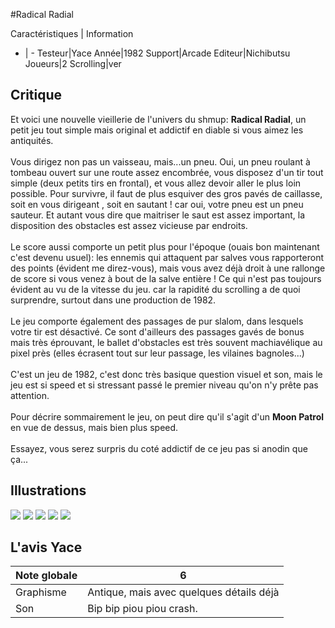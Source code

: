 #Radical Radial

Caractéristiques | Information
- | -
Testeur|Yace
Année|1982
Support|Arcade
Editeur|Nichibutsu
Joueurs|2
Scrolling|ver

## Critique
Et voici une nouvelle vieillerie de l'univers du shmup: <b>Radical Radial</b>, un petit jeu tout simple mais original et addictif en diable si vous aimez les antiquités.<br/><br/>Vous dirigez non pas un vaisseau, mais...un pneu. Oui, un pneu roulant à tombeau ouvert sur une route assez encombrée, vous disposez d'un tir tout simple (deux petits tirs en frontal), et vous allez devoir aller le plus loin possible. Pour survivre, il faut de plus esquiver des gros pavés de caillasse, soit en vous dirigeant , soit en sautant ! car oui, votre pneu est un pneu sauteur. Et autant vous dire que maitriser le saut est assez important, la disposition des obstacles est assez vicieuse par endroits.<br/><br/>Le score aussi comporte un petit plus pour l'époque (ouais bon maintenant c'est devenu usuel): les ennemis qui attaquent par salves vous rapporteront des points (évident me direz-vous), mais vous avez déjà droit à une rallonge de score si vous venez à bout de la salve entière ! Ce qui n'est pas toujours évident au vu de la vitesse du jeu. car la rapidité du scrolling a de quoi surprendre, surtout dans une production de 1982.<br/><br/>Le jeu comporte également des passages de pur slalom, dans lesquels votre tir est désactivé. Ce sont d'ailleurs des passages gavés de bonus mais très éprouvant, le ballet d'obstacles est très souvent machiavélique au pixel près (elles écrasent tout sur leur passage, les vilaines bagnoles...)<br/><br/>C'est un jeu de 1982, c'est donc très basique question visuel et son, mais le jeu est si speed et si stressant passé le premier niveau qu'on n'y prête pas attention.<br/><br/>Pour décrire sommairement le jeu, on peut dire qu'il s'agit d'un <b>Moon Patrol</b> en vue de dessus, mais bien plus speed.<br/><br/>Essayez, vous serez surpris du coté addictif de ce jeu pas si anodin que ça...

## Illustrations
![](http://www.shmup.com/images/thumbs/img_fiche_1_932.png)
![](http://www.shmup.com/images/thumbs/img_fiche_2_932.png)
![](http://www.shmup.com/images/thumbs/img_fiche_3_932.png)
![](http://www.shmup.com/images/thumbs/)
![](http://www.shmup.com/images/thumbs/)

## L'avis Yace
Note globale|6
-|-
Graphisme|Antique, mais avec quelques détails déjà
Son|Bip bip piou piou crash.
